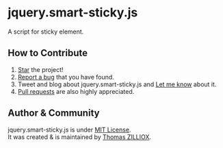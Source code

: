 jquery.smart-sticky.js
======

A script for sticky element. 


How to Contribute
--------

1. [Star](https://github.com/tzi/jquery.smart-sticky.js/stargazers) the project!
2. [Report a bug](https://github.com/tzi/jquery.smart-sticky.js/issues/new) that you have found.
3. Tweet and blog about jquery.smart-sticky.js and [Let me know](https://twitter.com/iamtzi) about it.
4. [Pull requests](CONTRIBUTING.md) are also highly appreciated.


Author & Community
--------

jquery.smart-sticky.js is under [MIT License](http://tzi.mit-license.org/).<br>
It was created & is maintained by [Thomas ZILLIOX](http://tzi.fr).